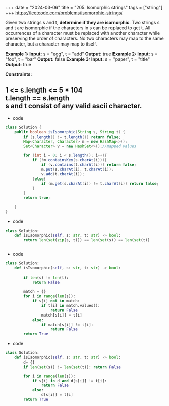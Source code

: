 +++ 
date = "2024-03-06"
title = "205. Isomorphic strings"
tags = ["string"]
+++
https://leetcode.com/problems/isomorphic-strings/

Given two strings s and t, __determine if they are isomorphic__.
Two strings s and t are isomorphic if the characters in s can be replaced to get t.
All occurrences of a character must be replaced with another character while preserving the order of characters. No two characters may map to the same character, but a character may map to itself.
 
**Example 1:**
**Input:** s = "egg", t = "add" **Output:** true 
**Example 2:**
**Input:** s = "foo", t = "bar" **Output:** false 
**Example 3:**
**Input:** s = "paper", t = "title" **Output:** true 
 
**Constraints:**
  
 1 <= s.length <= 5 * 104  
 t.length == s.length  
 s and t consist of any valid ascii character.
---
- code
```java
class Solution {
    public boolean isIsomorphic(String s, String t) {
        if (s.length() != t.length()) return false;
        Map<Character, Character> m = new HashMap<>();
        Set<Character> v = new HashSet<>();//mapped values 

        for (int i = 0; i < s.length(); i++){
            if (!m.containsKey(s.charAt(i))){
                if (v.contains(t.charAt(i))) return false;
                m.put(s.charAt(i), t.charAt(i));
                v.add(t.charAt(i));
            }else{
                if (m.get(s.charAt(i)) != t.charAt(i)) return false;
            }
        }
        return true;
        
    }
}
```
- code
```py
class Solution:
    def isIsomorphic(self, s: str, t: str) -> bool:
        return len(set(zip(s, t))) == len(set(s)) == len(set(t))



```
- code
```py
class Solution:
    def isIsomorphic(self, s: str, t: str) -> bool:
        
        if len(s) != len(t):
            return False
        
        match = {}
        for i in range(len(s)):
            if s[i] not in match:
                if t[i] in match.values():
                    return False
                match[s[i]] = t[i]
            else:
                if match[s[i]] != t[i]:
                    return False
        return True


```
- code
```py
class Solution:
    def isIsomorphic(self, s: str, t: str) -> bool:
        d= {}
        if len(set(s)) != len(set(t)): return False

        for i in range(len(s)):
            if s[i] in d and d[s[i]] != t[i]:
                return False
            else:
                d[s[i]] = t[i]
        return True

```
